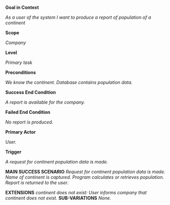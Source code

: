 **Goal in Context**

_As a user of the system I want to produce a report of population of a continent_

**Scope**

_Company_

**Level**

_Primary task_

**Preconditions**

_We know the continent. Database contains population data._

**Success End Condition**

_A report is available for the company._

**Failed End Condition**

_No report is produced._

**Primary Actor**

_User._

**Trigger**

_A request for continent population data is made._

**MAIN SUCCESS SCENARIO**
_Request for continent population data is made._
_Name of continent is captured._
_Program calculates or retrieves population._
_Report is returned to the user._

**EXTENSIONS**
_continent does not exist:
User informs company that continent does not exist._
**SUB-VARIATIONS**
_None._
